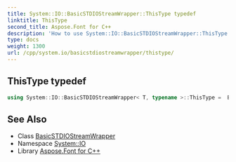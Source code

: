 ```yaml
---
title: System::IO::BasicSTDIOStreamWrapper::ThisType typedef
linktitle: ThisType
second_title: Aspose.Font for C++
description: 'How to use System::IO::BasicSTDIOStreamWrapper::ThisType typedef of System::IO::BasicSTDIOStreamWrapper class in C++.'
type: docs
weight: 1300
url: /cpp/system.io/basicstdiostreamwrapper/thistype/
---
```

## ThisType typedef




```cpp
using System::IO::BasicSTDIOStreamWrapper< T, typename >::ThisType =  BasicSTDIOStreamWrapper<T>
```

## See Also

* Class [BasicSTDIOStreamWrapper](../)
* Namespace [System::IO](../../)
* Library [Aspose.Font for C++](../../../)
